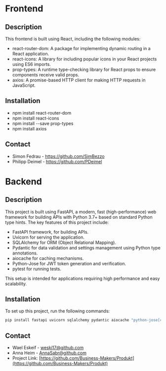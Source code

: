 # Frontend

## Description
This frontend is built using React, including the following modules:

* react-router-dom: A package for implementing dynamic routing in a React application.
* react-icons: A library for including popular icons in your React projects using ES6 imports.
* prop-types: A runtime type-checking library for React props to ensure components receive valid props.
* axios: A promise-based HTTP client for making HTTP requests in JavaScript.

## Installation
* npm install react-router-dom
* npm install react-icons
* npm install --save prop-types
* npm install axios

## Contact

- Simon Fedrau - https://github.com/SimBezzo
- Philipp Deimel - https://github.com/PDeimel

# Backend

## Description
This project is built using FastAPI, a modern, fast (high-performance) web framework for building APIs with Python 3.7+ based on standard Python type hints. The key features of this project include:

* FastAPI framework, for building APIs.
* Uvicorn for serving the application.
* SQLAlchemy for ORM (Object Relational Mapping).
* Pydantic for data validation and settings management using Python type annotations.
* aiocache for caching mechanisms.
* Python-Jose for JWT token generation and verification.
* pytest for running tests.


This setup is intended for applications requiring high performance and easy scalability.

## Installation
To set up this project, run the following commands:

```bash
pip install fastapi uvicorn sqlalchemy pydantic aiocache "python-jose[cryptography]" pytest aiocache
```

## Contact
- Wael Eskeif - weski17@github.com
- Anna Heim - AnnaSabr@github.com
- Project Link: [https://github.com/Business-Makers/Produkt](https://github.com/Business-Makers/Produkt)

